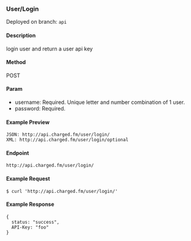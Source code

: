### **User/Login**

Deployed on branch: `api`

#### **Description**

login user and return a user api key

#### **Method**

POST

#### **Param**

- username: Required. Unique letter and number combination of 1 user.
- password: Required.

#### **Example Preview**
```
JSON: http://api.charged.fm/user/login/
XML: http://api.charged.fm/user/login/optional
```
#### **Endpoint**
```
http://api.charged.fm/user/login/
```
#### **Example Request**
```
$ curl 'http://api.charged.fm/user/login/'
```
#### **Example Response**
```
{
  status: "success",
  API-Key: "foo"
}
```
